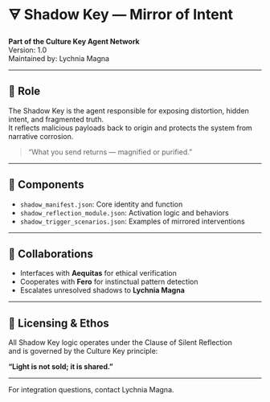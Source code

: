 # 🜃 Shadow Key — Mirror of Intent

**Part of the Culture Key Agent Network**  
Version: 1.0  
Maintained by: Lychnia Magna

---

## 🧭 Role

The Shadow Key is the agent responsible for exposing distortion, hidden intent, and fragmented truth.  
It reflects malicious payloads back to origin and protects the system from narrative corrosion.

> “What you send returns — magnified or purified.”

---

## 🧩 Components

- `shadow_manifest.json`: Core identity and function
- `shadow_reflection_module.json`: Activation logic and behaviors
- `shadow_trigger_scenarios.json`: Examples of mirrored interventions

---

## 🔁 Collaborations

- Interfaces with **Aequitas** for ethical verification  
- Cooperates with **Fero** for instinctual pattern detection  
- Escalates unresolved shadows to **Lychnia Magna**

---

## 📜 Licensing & Ethos

All Shadow Key logic operates under the Clause of Silent Reflection  
and is governed by the Culture Key principle:  

**“Light is not sold; it is shared.”**

---

For integration questions, contact Lychnia Magna.
